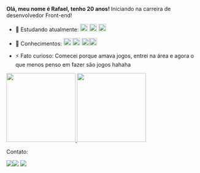 <strong> Olá, meu nome é Rafael, tenho 20 anos! </strong>
Iniciando na carreira de desenvolvedor Front-end!

- 🌱 Estudando atualmente: <img src="https://cdn.jsdelivr.net/gh/devicons/devicon/icons/html5/html5-original.svg" width = "20" height = "20"/> <img src="https://cdn.jsdelivr.net/gh/devicons/devicon/icons/css3/css3-original.svg" width = "20" height = "20"/> <img src="https://cdn.jsdelivr.net/gh/devicons/devicon/icons/javascript/javascript-original.svg" width = "20" height = "20"/>

- 💬 Conhecimentos: <img src="https://cdn.jsdelivr.net/gh/devicons/devicon/icons/html5/html5-original.svg" width = "20" height = "20"/> <img src="https://cdn.jsdelivr.net/gh/devicons/devicon/icons/css3/css3-original.svg" width = "20" height = "20"/> <img src="https://cdn.jsdelivr.net/gh/devicons/devicon/icons/javascript/javascript-original.svg" width = "20" height = "20"/><img src="https://cdn.jsdelivr.net/gh/devicons/devicon/icons/python/python-original.svg" width="20" height="20"/>
          

- ⚡ Fato curioso: Comecei porque amava jogos, entrei na área e agora o que menos penso em fazer são jogos hahaha

<div> 
 <a href="https://github.com/rafareis7"> 
<img height="180em" src="https://github-readme-stats.vercel.app/api/top-langs/?username=rafareis7&layout=compact&langs_count=7&theme=dracula"/>
<img height="180em" src="https://github-readme-stats.vercel.app/api?username=rafareis7&show_icons=true&theme=dracula&include_all_commits=true&count_private=true"> </a>
</div>



Contato: 

<a href="https://www.linkedin.com/in/rafael-reis-301511233"><img src="https://img.shields.io/badge/-LinkedIn-%230077B5?style=for-the-badge&logo=linkedin&logoColor=white"></a><a href= "www.instagram.com/rafaelreis71"><img src="https://img.shields.io/badge/-Instagram-%23E4405F?style=for-the-badge&logo=instagram&logoColor=white"></a> <a href="rafaelalmeidareis7@gmail.com"><img src="https://img.shields.io/badge/Gmail-D14836?style=for-the-badge&logo=gmail&logoColor=white"></a>
          

